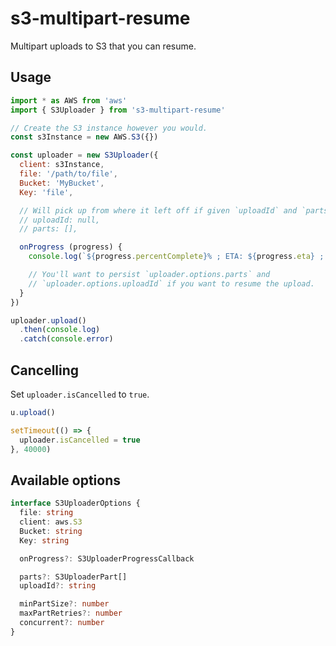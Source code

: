 # s3-multipart-resume

Multipart uploads to S3 that you can resume.

## Usage

```js
import * as AWS from 'aws'
import { S3Uploader } from 's3-multipart-resume'

// Create the S3 instance however you would.
const s3Instance = new AWS.S3({})

const uploader = new S3Uploader({
  client: s3Instance,
  file: '/path/to/file',
  Bucket: 'MyBucket',
  Key: 'file',

  // Will pick up from where it left off if given `uploadId` and `parts`.
  // uploadId: null,
  // parts: [],

  onProgress (progress) {
    console.log(`${progress.percentComplete}% ; ETA: ${progress.eta} ; SPEED: ${progress.bytesPerSecond}B/s`)

    // You'll want to persist `uploader.options.parts` and
    // `uploader.options.uploadId` if you want to resume the upload.
  }
})

uploader.upload()
  .then(console.log)
  .catch(console.error)
```

## Cancelling

Set `uploader.isCancelled` to `true`.

```js
u.upload()

setTimeout(() => {
  uploader.isCancelled = true
}, 40000)
```

## Available options

```ts
interface S3UploaderOptions {
  file: string
  client: aws.S3
  Bucket: string
  Key: string

  onProgress?: S3UploaderProgressCallback

  parts?: S3UploaderPart[]
  uploadId?: string

  minPartSize?: number
  maxPartRetries?: number
  concurrent?: number
}
```